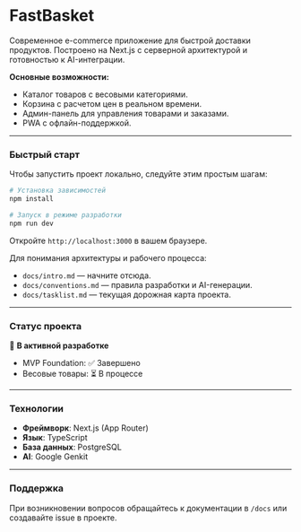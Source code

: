 # FastBasket

Современное e-commerce приложение для быстрой доставки продуктов. 
Построено на Next.js с серверной архитектурой и готовностью к AI-интеграции.

**Основные возможности:**
-   Каталог товаров с весовыми категориями.
-   Корзина с расчетом цен в реальном времени.
-   Админ-панель для управления товарами и заказами.
-   PWA с офлайн-поддержкой.

---

### Быстрый старт

Чтобы запустить проект локально, следуйте этим простым шагам:

```bash
# Установка зависимостей
npm install

# Запуск в режиме разработки
npm run dev
```

Откройте `http://localhost:3000` в вашем браузере.

Для понимания архитектуры и рабочего процесса:

  * `docs/intro.md` — начните отсюда.
  * `docs/conventions.md` — правила разработки и AI-генерации.
  * `docs/tasklist.md` — текущая дорожная карта проекта.

---

### Статус проекта

🚧 **В активной разработке**

  - MVP Foundation: ✅ Завершено
  - Весовые товары: ⏳ В процессе

---

### Технологии

  - **Фреймворк**: Next.js (App Router)
  - **Язык**: TypeScript
  - **База данных**: PostgreSQL
  - **AI**: Google Genkit

---

### Поддержка

При возникновении вопросов обращайтесь к документации в `/docs` или создавайте issue в проекте.
